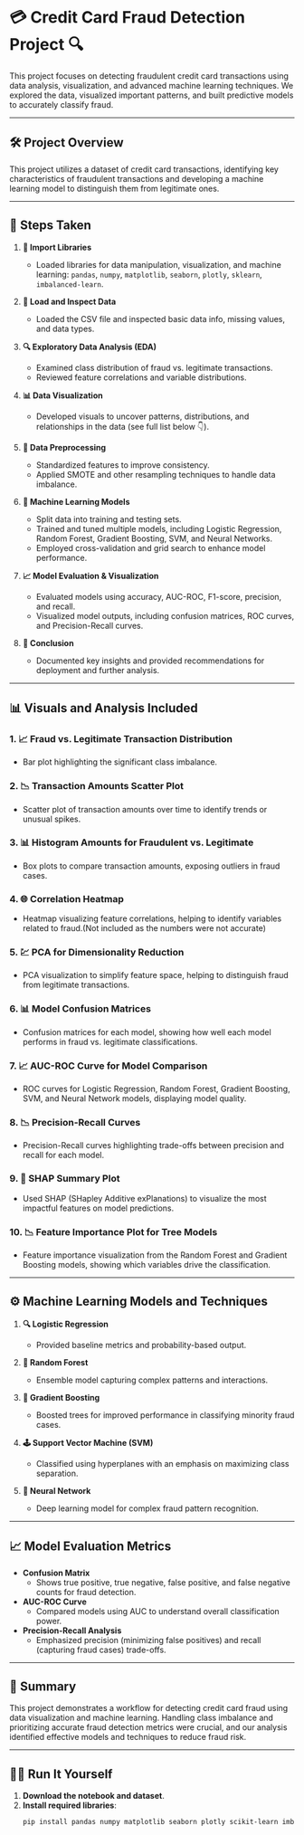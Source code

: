 # 💳 Credit Card Fraud Detection Project 🔍

This project focuses on detecting fraudulent credit card transactions using data analysis, visualization, and advanced machine learning techniques. We explored the data, visualized important patterns, and built predictive models to accurately classify fraud.

---

## 🛠️ Project Overview

This project utilizes a dataset of credit card transactions, identifying key characteristics of fraudulent transactions and developing a machine learning model to distinguish them from legitimate ones.

---

## 📝 Steps Taken

1. **🚀 Import Libraries**  
   - Loaded libraries for data manipulation, visualization, and machine learning: `pandas`, `numpy`, `matplotlib`, `seaborn`, `plotly`, `sklearn`, `imbalanced-learn`.

2. **📂 Load and Inspect Data**  
   - Loaded the CSV file and inspected basic data info, missing values, and data types.

3. **🔍 Exploratory Data Analysis (EDA)**  
   - Examined class distribution of fraud vs. legitimate transactions.
   - Reviewed feature correlations and variable distributions.

4. **📊 Data Visualization**  
   - Developed visuals to uncover patterns, distributions, and relationships in the data (see full list below 👇).

5. **🔄 Data Preprocessing**  
   - Standardized features to improve consistency.
   - Applied SMOTE and other resampling techniques to handle data imbalance.

6. **🧠 Machine Learning Models**  
   - Split data into training and testing sets.
   - Trained and tuned multiple models, including Logistic Regression, Random Forest, Gradient Boosting, SVM, and Neural Networks.
   - Employed cross-validation and grid search to enhance model performance.

7. **📈 Model Evaluation & Visualization**  
   - Evaluated models using accuracy, AUC-ROC, F1-score, precision, and recall.
   - Visualized model outputs, including confusion matrices, ROC curves, and Precision-Recall curves.

8. **📜 Conclusion**  
   - Documented key insights and provided recommendations for deployment and further analysis.

---

## 📊 Visuals and Analysis Included

### 1. **📈 Fraud vs. Legitimate Transaction Distribution**  
   - Bar plot highlighting the significant class imbalance.

### 2. **📉 Transaction Amounts Scatter Plot**  
   - Scatter plot of transaction amounts over time to identify trends or unusual spikes.

### 3. **📊 Histogram Amounts for Fraudulent vs. Legitimate**  
   - Box plots to compare transaction amounts, exposing outliers in fraud cases.

### 4. **🌐 Correlation Heatmap**  
   - Heatmap visualizing feature correlations, helping to identify variables related to fraud.(Not included as the numbers were not accurate)

### 5. **💹 PCA for Dimensionality Reduction**  
   - PCA visualization to simplify feature space, helping to distinguish fraud from legitimate transactions.

### 6. **📊 Model Confusion Matrices**  
   - Confusion matrices for each model, showing how well each model performs in fraud vs. legitimate classifications.

### 7. **📈 AUC-ROC Curve for Model Comparison**  
   - ROC curves for Logistic Regression, Random Forest, Gradient Boosting, SVM, and Neural Network models, displaying model quality.

### 8. **📉 Precision-Recall Curves**  
   - Precision-Recall curves highlighting trade-offs between precision and recall for each model.

### 9. **🤖 SHAP Summary Plot**  
   - Used SHAP (SHapley Additive exPlanations) to visualize the most impactful features on model predictions.

### 10. **📉 Feature Importance Plot for Tree Models**  
   - Feature importance visualization from the Random Forest and Gradient Boosting models, showing which variables drive the classification.

---

## ⚙️ Machine Learning Models and Techniques

1. **🔍 Logistic Regression**
   - Provided baseline metrics and probability-based output.

2. **🌲 Random Forest**  
   - Ensemble model capturing complex patterns and interactions.

3. **🚀 Gradient Boosting**  
   - Boosted trees for improved performance in classifying minority fraud cases.

4. **🕹️ Support Vector Machine (SVM)**  
   - Classified using hyperplanes with an emphasis on maximizing class separation.

5. **🧠 Neural Network**  
   - Deep learning model for complex fraud pattern recognition.

---

## 📈 Model Evaluation Metrics

- **Confusion Matrix**  
   - Shows true positive, true negative, false positive, and false negative counts for fraud detection.
- **AUC-ROC Curve**  
   - Compared models using AUC to understand overall classification power.
- **Precision-Recall Analysis**  
   - Emphasized precision (minimizing false positives) and recall (capturing fraud cases) trade-offs.

---

## 📜 Summary

This project demonstrates a workflow for detecting credit card fraud using data visualization and machine learning. Handling class imbalance and prioritizing accurate fraud detection metrics were crucial, and our analysis identified effective models and techniques to reduce fraud risk.

---

## 🏃‍♂️ Run It Yourself

1. **Download the notebook and dataset**.
2. **Install required libraries**:
   ```bash
   pip install pandas numpy matplotlib seaborn plotly scikit-learn imbalanced-learn shap

